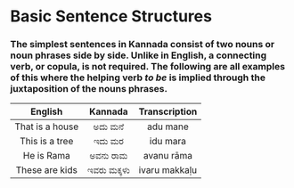 # Basic Sentence Structures

### The simplest sentences in Kannada consist of two nouns or noun phrases side by side. Unlike in English, a connecting verb, or copula, is not required. The following are all examples of this where the helping verb *to be* is implied through the juxtaposition of the nouns phrases.

|     English     |   Kannada   | Transcription |
|:---------------:|:-----------:|:-------------:|
| That is a house |   ಅದು ಮನೆ   |   adu mane    | 
| This is a tree  |   ಇದು ಮರ    |   idu mara    | 
|   He is Rama    |  ಅವನು ರಾಮ   |  avanu rāma   | 
| These are kids  | ಇವರು ಮಕ್ಕಳು | ivaru makkaḷu | 

